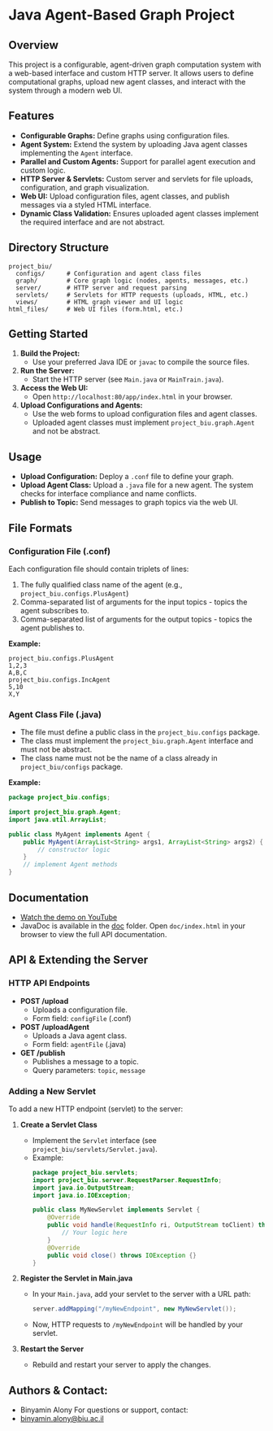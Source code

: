 # Java Agent-Based Graph Project

## Overview
This project is a configurable, agent-driven graph computation system with a web-based interface and custom HTTP server. It allows users to define computational graphs, upload new agent classes, and interact with the system through a modern web UI.

## Features
- **Configurable Graphs:** Define graphs using configuration files.
- **Agent System:** Extend the system by uploading Java agent classes implementing the `Agent` interface.
- **Parallel and Custom Agents:** Support for parallel agent execution and custom logic.
- **HTTP Server & Servlets:** Custom server and servlets for file uploads, configuration, and graph visualization.
- **Web UI:** Upload configuration files, agent classes, and publish messages via a styled HTML interface.
- **Dynamic Class Validation:** Ensures uploaded agent classes implement the required interface and are not abstract.

## Directory Structure
```
project_biu/
  configs/      # Configuration and agent class files
  graph/        # Core graph logic (nodes, agents, messages, etc.)
  server/       # HTTP server and request parsing
  servlets/     # Servlets for HTTP requests (uploads, HTML, etc.)
  views/        # HTML graph viewer and UI logic
html_files/     # Web UI files (form.html, etc.)
```

## Getting Started
1. **Build the Project:**
   - Use your preferred Java IDE or `javac` to compile the source files.
2. **Run the Server:**
   - Start the HTTP server (see `Main.java` or `MainTrain.java`).
3. **Access the Web UI:**
   - Open `http://localhost:80/app/index.html` in your browser.
4. **Upload Configurations and Agents:**
   - Use the web forms to upload configuration files and agent classes.
   - Uploaded agent classes must implement `project_biu.graph.Agent` and not be abstract.

## Usage
- **Upload Configuration:** Deploy a `.conf` file to define your graph.
- **Upload Agent Class:** Upload a `.java` file for a new agent. The system checks for interface compliance and name conflicts.
- **Publish to Topic:** Send messages to graph topics via the web UI.

## File Formats

### Configuration File (.conf)
Each configuration file should contain triplets of lines:
1. The fully qualified class name of the agent (e.g., `project_biu.configs.PlusAgent`)
2. Comma-separated list of arguments for the input topics - topics the agent subscribes to.
3. Comma-separated list of arguments for the output topics - topics the agent publishes to.

**Example:**
```
project_biu.configs.PlusAgent
1,2,3
A,B,C
project_biu.configs.IncAgent
5,10
X,Y
```

### Agent Class File (.java)
- The file must define a public class in the `project_biu.configs` package.
- The class must implement the `project_biu.graph.Agent` interface and must not be abstract.
- The class name must not be the name of a class already in `project_biu/configs` package.

**Example:**
```java
package project_biu.configs;

import project_biu.graph.Agent;
import java.util.ArrayList;

public class MyAgent implements Agent {
    public MyAgent(ArrayList<String> args1, ArrayList<String> args2) {
        // constructor logic
    }
    // implement Agent methods
}
```
## Documentation
- [Watch the demo on YouTube](https://www.youtube.com/watch?v=epoeeHTeOoo)
- JavaDoc is available in the [doc](doc/index.html) folder. Open `doc/index.html` in your browser to view the full API documentation.

## API & Extending the Server

### HTTP API Endpoints

- **POST /upload**
  - Uploads a configuration file.
  - Form field: `configFile` (.conf)
- **POST /uploadAgent**
  - Uploads a Java agent class.
  - Form field: `agentFile` (.java)
- **GET /publish**
  - Publishes a message to a topic.
  - Query parameters: `topic`, `message`

### Adding a New Servlet

To add a new HTTP endpoint (servlet) to the server:

1. **Create a Servlet Class**
   - Implement the `Servlet` interface (see `project_biu/servlets/Servlet.java`).
   - Example:
     ```java
     package project_biu.servlets;
     import project_biu.server.RequestParser.RequestInfo;
     import java.io.OutputStream;
     import java.io.IOException;

     public class MyNewServlet implements Servlet {
         @Override
         public void handle(RequestInfo ri, OutputStream toClient) throws IOException {
             // Your logic here
         }
         @Override
         public void close() throws IOException {}
     }
     ```

2. **Register the Servlet in Main.java**
   - In your `Main.java`, add your servlet to the server with a URL path:
     ```java
     server.addMapping("/myNewEndpoint", new MyNewServlet());
     ```
   - Now, HTTP requests to `/myNewEndpoint` will be handled by your servlet.

3. **Restart the Server**
   - Rebuild and restart your server to apply the changes.

## Authors & Contact:
- Binyamin Alony
For questions or support, contact:
- binyamin.alony@biu.ac.il
